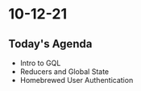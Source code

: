 # 10-12-21

## Today's Agenda
- Intro to GQL
- Reducers and Global State
- Homebrewed User Authentication